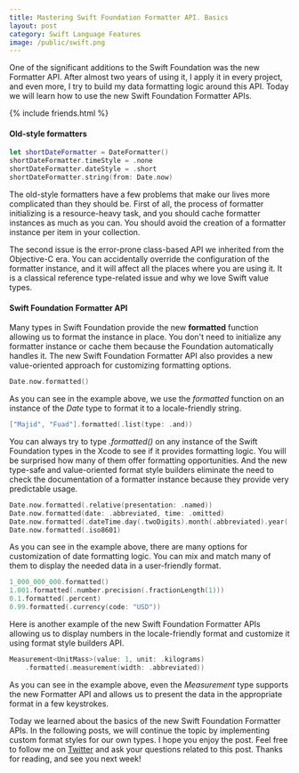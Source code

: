 ```yaml
---
title: Mastering Swift Foundation Formatter API. Basics
layout: post
category: Swift Language Features
image: /public/swift.png
---
```


One of the significant additions to the Swift Foundation was the new Formatter API. After almost two years of using it, I apply it in every project, and even more, I try to build my data formatting logic around this API. Today we will learn how to use the new Swift Foundation Formatter APIs.

{% include friends.html %}

#### Old-style formatters

```swift
let shortDateFormatter = DateFormatter()
shortDateFormatter.timeStyle = .none
shortDateFormatter.dateStyle = .short
shortDateFormatter.string(from: Date.now)
```

The old-style formatters have a few problems that make our lives more complicated than they should be. First of all, the process of formatter initializing is a resource-heavy task, and you should cache formatter instances as much as you can. You should avoid the creation of a formatter instance per item in your collection. 

The second issue is the error-prone class-based API we inherited from the Objective-C era. You can accidentally override the configuration of the formatter instance, and it will affect all the places where you are using it. It is a classical reference type-related issue and why we love Swift value types.

#### Swift Foundation Formatter API
Many types in Swift Foundation provide the new **formatted** function allowing us to format the instance in place. You don't need to initialize any formatter instance or cache them because the Foundation automatically handles it. The new Swift Foundation Formatter API also provides a new value-oriented approach for customizing formatting options.

```swift
Date.now.formatted()
```

As you can see in the example above, we use the *formatted* function on an instance of the *Date* type to format it to a locale-friendly string. 

```swift
["Majid", "Fuad"].formatted(.list(type: .and))
```

You can always try to type *.formatted()* on any instance of the Swift Foundation types in the Xcode to see if it provides formatting logic. You will be surprised how many of them offer formatting opportunities. And the new type-safe and value-oriented format style builders eliminate the need to check the documentation of a formatter instance because they provide very predictable usage.

```swift
Date.now.formatted(.relative(presentation: .named))
Date.now.formatted(date: .abbreviated, time: .omitted)
Date.now.formatted(.dateTime.day(.twoDigits).month(.abbreviated).year(.twoDigits))
Date.now.formatted(.iso8601)
```

As you can see in the example above, there are many options for customization of date formatting logic. You can mix and match many of them to display the needed data in a user-friendly format.

```swift
1_000_000_000.formatted()
1.001.formatted(.number.precision(.fractionLength(1)))
0.1.formatted(.percent)
0.99.formatted(.currency(code: "USD"))
```

Here is another example of the new Swift Foundation Formatter APIs allowing us to display numbers in the locale-friendly format and customize it using format style builders API.

```swift
Measurement<UnitMass>(value: 1, unit: .kilograms)
    .formatted(.measurement(width: .abbreviated))
```

As you can see in the example above, even the *Measurement* type supports the new Formatter API and allows us to present the data in the appropriate format in a few keystrokes. 

Today we learned about the basics of the new Swift Foundation Formatter APIs. In the following posts, we will continue the topic by implementing custom format styles for our own types. I hope you enjoy the post. Feel free to follow me on [Twitter](https://twitter.com/mecid) and ask your questions related to this post. Thanks for reading, and see you next week!
